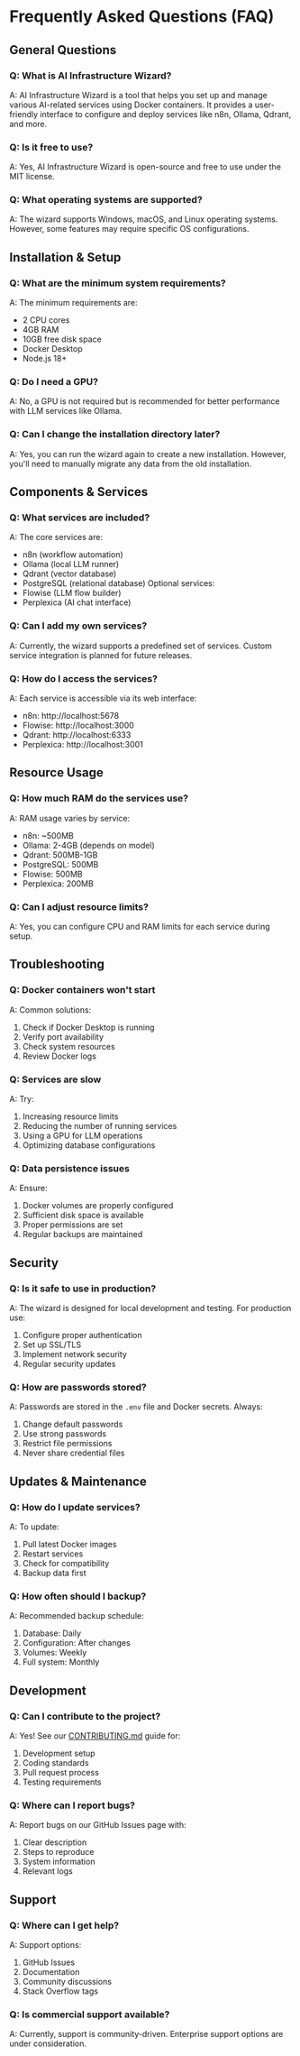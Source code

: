 # Frequently Asked Questions (FAQ)

## General Questions

### Q: What is AI Infrastructure Wizard?
A: AI Infrastructure Wizard is a tool that helps you set up and manage various AI-related services using Docker containers. It provides a user-friendly interface to configure and deploy services like n8n, Ollama, Qdrant, and more.

### Q: Is it free to use?
A: Yes, AI Infrastructure Wizard is open-source and free to use under the MIT license.

### Q: What operating systems are supported?
A: The wizard supports Windows, macOS, and Linux operating systems. However, some features may require specific OS configurations.

## Installation & Setup

### Q: What are the minimum system requirements?
A: The minimum requirements are:
- 2 CPU cores
- 4GB RAM
- 10GB free disk space
- Docker Desktop
- Node.js 18+

### Q: Do I need a GPU?
A: No, a GPU is not required but is recommended for better performance with LLM services like Ollama.

### Q: Can I change the installation directory later?
A: Yes, you can run the wizard again to create a new installation. However, you'll need to manually migrate any data from the old installation.

## Components & Services

### Q: What services are included?
A: The core services are:
- n8n (workflow automation)
- Ollama (local LLM runner)
- Qdrant (vector database)
- PostgreSQL (relational database)
Optional services:
- Flowise (LLM flow builder)
- Perplexica (AI chat interface)

### Q: Can I add my own services?
A: Currently, the wizard supports a predefined set of services. Custom service integration is planned for future releases.

### Q: How do I access the services?
A: Each service is accessible via its web interface:
- n8n: http://localhost:5678
- Flowise: http://localhost:3000
- Qdrant: http://localhost:6333
- Perplexica: http://localhost:3001

## Resource Usage

### Q: How much RAM do the services use?
A: RAM usage varies by service:
- n8n: ~500MB
- Ollama: 2-4GB (depends on model)
- Qdrant: 500MB-1GB
- PostgreSQL: 500MB
- Flowise: 500MB
- Perplexica: 200MB

### Q: Can I adjust resource limits?
A: Yes, you can configure CPU and RAM limits for each service during setup.

## Troubleshooting

### Q: Docker containers won't start
A: Common solutions:
1. Check if Docker Desktop is running
2. Verify port availability
3. Check system resources
4. Review Docker logs

### Q: Services are slow
A: Try:
1. Increasing resource limits
2. Reducing the number of running services
3. Using a GPU for LLM operations
4. Optimizing database configurations

### Q: Data persistence issues
A: Ensure:
1. Docker volumes are properly configured
2. Sufficient disk space is available
3. Proper permissions are set
4. Regular backups are maintained

## Security

### Q: Is it safe to use in production?
A: The wizard is designed for local development and testing. For production use:
1. Configure proper authentication
2. Set up SSL/TLS
3. Implement network security
4. Regular security updates

### Q: How are passwords stored?
A: Passwords are stored in the `.env` file and Docker secrets. Always:
1. Change default passwords
2. Use strong passwords
3. Restrict file permissions
4. Never share credential files

## Updates & Maintenance

### Q: How do I update services?
A: To update:
1. Pull latest Docker images
2. Restart services
3. Check for compatibility
4. Backup data first

### Q: How often should I backup?
A: Recommended backup schedule:
1. Database: Daily
2. Configuration: After changes
3. Volumes: Weekly
4. Full system: Monthly

## Development

### Q: Can I contribute to the project?
A: Yes! See our [CONTRIBUTING.md](CONTRIBUTING.md) guide for:
1. Development setup
2. Coding standards
3. Pull request process
4. Testing requirements

### Q: Where can I report bugs?
A: Report bugs on our GitHub Issues page with:
1. Clear description
2. Steps to reproduce
3. System information
4. Relevant logs

## Support

### Q: Where can I get help?
A: Support options:
1. GitHub Issues
2. Documentation
3. Community discussions
4. Stack Overflow tags

### Q: Is commercial support available?
A: Currently, support is community-driven. Enterprise support options are under consideration.
